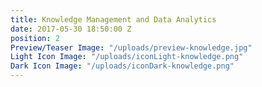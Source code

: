 ```yaml
---
title: Knowledge Management and Data Analytics
date: 2017-05-30 18:50:00 Z
position: 2
Preview/Teaser Image: "/uploads/preview-knowledge.jpg"
Light Icon Image: "/uploads/iconLight-knowledge.png"
Dark Icon Image: "/uploads/iconDark-knowledge.png"
---
```


